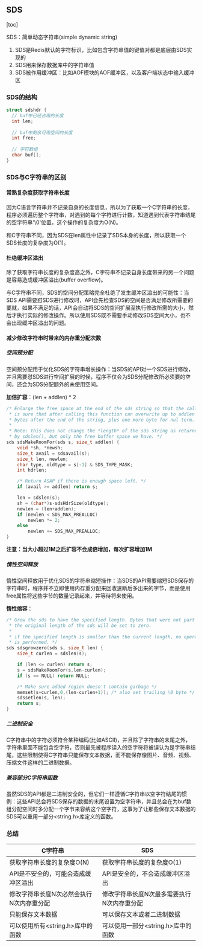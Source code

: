 ## SDS

[toc]

SDS：简单动态字符串(simple dynamic string)

1. SDS是Redis默认的字符标识，比如包含字符串值的键值对都是底层由SDS实现的
2. SDS用来保存数据库中的字符串值
3. SDS被作用缓冲区：比如AOF模块的AOF缓冲区，以及客户端状态中输入缓冲区

### SDS的结构

```c++
struct sdshdr {
  // buf中已经占用的长度
  int len;
  
  // buf中剩余可用空间的长度
  int free;
  
  // 字符数组
  char buf[];
}
```



### SDS与C字符串的区别

#### 常熟复杂度获取字符串长度

因为C语言字符串并不记录自身的长度信息，所以为了获取一个C字符串的长度，程序必须遍历整个字符串，对遇到的每个字符进行计数，知道遇到代表字符串结尾的空字符串'\0'位置，这个操作的复杂度为O(N)。

和C字符串不同，因为SDS在len属性中记录了SDS本身的长度，所以获取一个SDS长度的复杂度为O(1)。

#### 杜绝缓冲区溢出

除了获取字符串长度的复杂度高之外，C字符串不记录自身长度带来的另一个问题是容易造成缓冲区溢出(buffer overflow)。

与C字符串不同，SDS的空间分配策略完全杜绝了发生缓冲区溢出的可能性：当SDS API需要怼SDS进行修改时，API会先检查SDS的空间是否满足修改所需要的要就，如果不满足的话，API会自动将SDS的空间扩展至执行修改所需的大小，然后才执行实际的修改操作。所以使用SDS既不需要手动修改SDS空间大小，也不会出现缓冲区溢出的问题。

#### 减少修改字符串时带来的内存重分配次数

##### 空间预分配

空间预分配用于优化SDS的字符串增长操作：当SDS的API对一个SDS进行修改，并且需要怼SDS进行空间扩展的时候，程序不仅会为SDS分配修改所必须要的空间，还会为SDS分配额外的未使用空间。

**加倍扩容**：(len + addlen) * 2

```c++
/* Enlarge the free space at the end of the sds string so that the caller
 * is sure that after calling this function can overwrite up to addlen
 * bytes after the end of the string, plus one more byte for nul term.
 *
 * Note: this does not change the *length* of the sds string as returned
 * by sdslen(), but only the free buffer space we have. */
sds sdsMakeRoomFor(sds s, size_t addlen) {
    void *sh, *newsh;
    size_t avail = sdsavail(s);
    size_t len, newlen;
    char type, oldtype = s[-1] & SDS_TYPE_MASK;
    int hdrlen;

    /* Return ASAP if there is enough space left. */
    if (avail >= addlen) return s;

    len = sdslen(s);
    sh = (char*)s-sdsHdrSize(oldtype);
    newlen = (len+addlen);
    if (newlen < SDS_MAX_PREALLOC)
        newlen *= 2;
    else
        newlen += SDS_MAX_PREALLOC;
}
```

**注意：当大小超过1M之后扩容不会成倍增加，每次扩容增加1M**

##### 惰性空间释放

惰性空间释放用于优化SDS的字符串缩短操作：当SDS的API需要缩短SDS保存的字符串时，程序并不立即使用内存重分配来回收速断后多出来的字节，而是使用free属性将这些字节的数量记录起来，并等待将来使用。

**惰性缩容**：

```c++
/* Grow the sds to have the specified length. Bytes that were not part of
 * the original length of the sds will be set to zero.
 *
 * if the specified length is smaller than the current length, no operation
 * is performed. */
sds sdsgrowzero(sds s, size_t len) {
    size_t curlen = sdslen(s);

    if (len <= curlen) return s;
    s = sdsMakeRoomFor(s,len-curlen);
    if (s == NULL) return NULL;

    /* Make sure added region doesn't contain garbage */
    memset(s+curlen,0,(len-curlen+1)); /* also set trailing \0 byte */
    sdssetlen(s, len);
    return s;
}
```

##### 二进制安全

C字符串中的字符必须符合某种编码(比如ASCII)，并且除了字符串的末尾之外，字符串里面不能包含空字符，否则最先被程序读入的空字符将被误认为是字符串结尾，这些限制使得C字符串只能保存文本数据，而不能保存像图片、音频、视频、压缩文件这样的二进制数据。

##### 兼容部分C字符串函数

虽然SDS的API都是二进制安全的，但它们一样遵循C字符串以空字符结尾的惯例：这些API总会将SDS保存的数据的末尾设置为空字符串，并且总会在为buf数组分配空间时多分配一个字节来容纳这个空字符，这事为了让那些保存文本数据的SDS可以重用一部分<string.h>库定义的函数。



### 总结

| C字符串                                  | SDS                                        |
| ---------------------------------------- | ------------------------------------------ |
| 获取字符串长度的复杂度O(N)               | 获取字符串长度的复杂度O(1)                 |
| API是不安全的，可能会造成缓冲区溢出      | API是安全的，不会造成缓冲区溢出            |
| 修改字符串长度N次必然会执行N次内存重分配 | 修改字符串长度N次最多需要执行N次内存重分配 |
| 只能保存文本数据                         | 可以保存文本或者二进制数据                 |
| 可以使用所有<string.h>库中的函数         | 可以使用一部分<string.h>库中的函数         |

